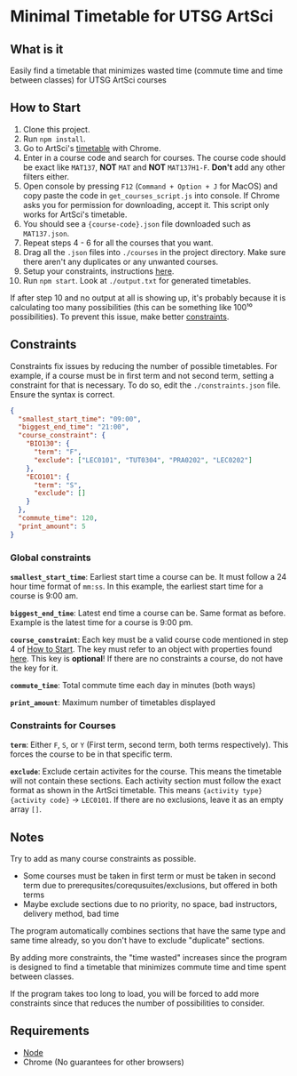 # Minimal Timetable for UTSG ArtSci

## What is it

Easily find a timetable that minimizes wasted time (commute time and time between classes) for UTSG ArtSci courses

## How to Start

1. Clone this project.
2. Run `npm install`.
3. Go to ArtSci's [timetable](https://timetable.iit.artsci.utoronto.ca/) with Chrome.
4. Enter in a course code and search for courses. The course code should be exact like `MAT137`, **NOT** `MAT` and **NOT** `MAT137H1-F`. **Don't** add any other filters either.
5. Open console by pressing `F12` (`Command + Option + J` for MacOS) and copy paste the code in `get_courses_script.js` into console. If Chrome asks you for permission for downloading, accept it. This script only works for ArtSci's timetable.
6. You should see a `{course-code}.json` file downloaded such as `MAT137.json`.
7. Repeat steps 4 - 6 for all the courses that you want.
8. Drag all the `.json` files into `./courses` in the project directory. Make sure there aren't any duplicates or any unwanted courses.
9. Setup your constraints, instructions [here](#constraints).
10. Run `npm start`. Look at `./output.txt` for generated timetables.

If after step 10 and no output at all is showing up, it's probably because it is calculating too many possibilities (this can be something like 100¹⁰ possibilities). To prevent this issue, make better [constraints](#constraints).

## Constraints

Constraints fix issues by reducing the number of possible timetables. For example, if a course must be in first term and not second term, setting a constraint for that is necessary. To do so, edit the `./constraints.json` file. Ensure the syntax is correct.

```json
{
  "smallest_start_time": "09:00",
  "biggest_end_time": "21:00",
  "course_constraint": {
    "BIO130": {
      "term": "F",
      "exclude": ["LEC0101", "TUT0304", "PRA0202", "LEC0202"]
    },
    "ECO101": {
      "term": "S",
      "exclude": []
    }
  },
  "commute_time": 120,
  "print_amount": 5
}
```

### Global constraints

**`smallest_start_time`**: Earliest start time a course can be. It must follow a 24 hour time format of `mm:ss`. In this example, the earliest start time for a course is 9:00 am.

**`biggest_end_time`**: Latest end time a course can be. Same format as before. Example is the latest time for a course is 9:00 pm.

**`course_constraint`**: Each key must be a valid course code mentioned in step 4 of [How to Start](#how-to-start). The key must refer to an object with properties found [here](#constraints-for-courses). This key is **optional**! If there are no constraints a course, do not have the key for it.

**`commute_time`**: Total commute time each day in minutes (both ways)

**`print_amount`**: Maximum number of timetables displayed

### Constraints for Courses

**`term`**: Either `F`, `S`, or `Y` (First term, second term, both terms respectively). This forces the course to be in that specific term.

**`exclude`**: Exclude certain activites for the course. This means the timetable will not contain these sections. Each activity section must follow the exact format as shown in the ArtSci timetable. This means `{activity type}{activity code}` -> `LEC0101`. If there are no exclusions, leave it as an empty array `[]`.

## Notes

Try to add as many course constraints as possible.

- Some courses must be taken in first term or must be taken in second term due to prerequsites/corequsuites/exclusions, but offered in both terms
- Maybe exclude sections due to no priority, no space, bad instructors, delivery method, bad time

The program automatically combines sections that have the same type and same time already, so you don't have to exclude "duplicate" sections.

By adding more constraints, the "time wasted" increases since the program is designed to find a timetable that minimizes commute time and time spent between classes.

If the program takes too long to load, you will be forced to add more constraints since that reduces the number of possibilities to consider.

## Requirements

- [Node](https://nodejs.org/en/download/)
- Chrome (No guarantees for other browsers)
